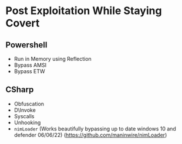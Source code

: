 # Post Exploitation While Staying Covert

## Powershell
- Run in Memory using Reflection
- Bypass AMSI
- Bypass ETW

## CSharp
- Obfuscation
- D\Invoke
- Syscalls
- Unhooking
- `nimLoader` (Works beautifully bypassing up to date windows 10 and defender 06/06/22) (https://github.com/maninwire/nimLoader)